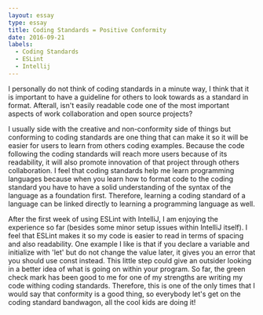 ```yaml
---
layout: essay
type: essay
title: Coding Standards = Positive Conformity
date: 2016-09-21
labels:
  - Coding Standards
  - ESLint
  - Intellij
---
```


I personally do not think of coding standards in a minute way, I think that it is important to have a guideline for others to look towards as a standard in format.  Afterall, isn't easily readable code one of the most important aspects of work collaboration and open source projects?

I usually side with the creative and non-conformity side of things but conforming to coding standards are one thing that can make it so it will be easier for users to learn from others coding examples.  Because the code following the coding standards will reach more users because of its readability, it will also promote innovation of that project through others collaboration.  I feel that coding standards help me learn programming languages because when you learn how to format code to the coding standard you have to have a solid understanding of the syntax of the language as a foundation first.  Therefore, learning a coding standard of a language can be linked directly to learning a programming language as well.

After the first week of using ESLint with IntelliJ, I am enjoying the experience so far (besides some minor setup issues within IntelliJ itself).  I feel that ESLint makes it so my code is easier to read in terms of spacing and also readability.  One example I like is that if you declare a variable and initialize with 'let' but do not change the value later, it gives you an error that you should use const instead.  This little step could give an outsider looking in a better idea of what is going on within your program.  So far, the green check mark has been good to me for one of my strengths are writing my code withing coding standards.  Therefore, this is one of the only times that I would say that conformity is a good thing, so everybody let's get on the coding standard bandwagon, all the cool kids are doing it!  
